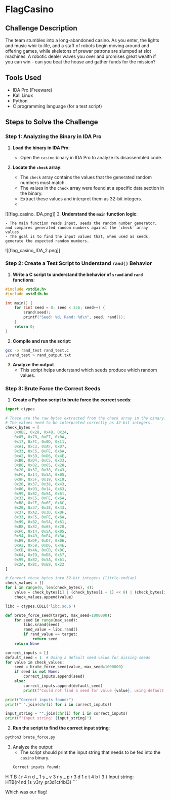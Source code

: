 # FlagCasino

## Challenge Description
The team stumbles into a long-abandoned casino. As you enter, the lights and music whir to life, and a staff of robots begin moving around and offering games, while skeletons of prewar patrons are slumped at slot machines. A robotic dealer waves you over and promises great wealth if you can win - can you beat the house and gather funds for the mission?

## Tools Used
- IDA Pro (Freeware)
- Kali Linux
- Python
- C programming language (for a test script)
## Steps to Solve the Challenge

### Step 1: Analyzing the Binary in IDA Pro

1. **Load the binary in IDA Pro**:
    
    - Open the `casino` binary in IDA Pro to analyze its disassembled code.
2. **Locate the `check` array**:
    
    - The `check` array contains the values that the generated random numbers must match.
    - The values in the `check` array were found at a specific data section in the binary.
    - Extract these values and interpret them as 32-bit integers.
    - 
![[flag_casino_IDA.png]]
3. **Understand the `main` function logic**:
    
    - The main function reads input, seeds the random number generator, and compares generated random numbers against the `check` array values.
    - The goal is to find the input values that, when used as seeds, generate the expected random numbers.
![[flag_casino_IDA_2.png]]
### Step 2: Create a Test Script to Understand `rand()` Behavior
1. **Write a C script to understand the behavior of `srand` and `rand` functions**:
```c
#include <stdio.h>
#include <stdlib.h>

int main() {
    for (int seed = 0; seed < 256; seed++) {
        srand(seed);
        printf("Seed: %d, Rand: %d\n", seed, rand());
    }
    return 0;
}
```
2. **Compile and run the script**:
```sh
gcc -o rand_test rand_test.c
./rand_test > rand_output.txt
```

3. **Analyze the output**
    - This script helps understand which seeds produce which random values.

### Step 3: Brute Force the Correct Seeds
1. **Create a Python script to brute force the correct seeds**:
```python
import ctypes

# These are the raw bytes extracted from the check array in the binary.
# The values need to be interpreted correctly as 32-bit integers.
check_bytes = [
    0x0BE, 0x28, 0x4B, 0x24,
    0x05, 0x78, 0xF7, 0x0A,
    0x17, 0xFC, 0x0D, 0x11,
    0xA1, 0xC3, 0xAF, 0x07,
    0x33, 0xC5, 0xFE, 0x6A,
    0xA2, 0x59, 0xD6, 0x4E,
    0xB0, 0xD4, 0xC5, 0x33,
    0xB8, 0x82, 0x65, 0x28,
    0x20, 0x37, 0x38, 0x43,
    0xFC, 0x14, 0x5A, 0x05,
    0x9F, 0x5F, 0x19, 0x19,
    0x20, 0x37, 0x38, 0x43,
    0x80, 0x93, 0x14, 0x63,
    0x99, 0xB2, 0x5A, 0x61,
    0x33, 0xC5, 0xFE, 0x6A,
    0xB8, 0xCF, 0x6F, 0x6C,
    0x20, 0x37, 0x38, 0x43,
    0x37, 0xA2, 0x3D, 0x0F,
    0x33, 0xC5, 0xFE, 0x6A,
    0x99, 0xB2, 0x5A, 0x61,
    0xB8, 0x82, 0x65, 0x28,
    0xFC, 0x14, 0x5A, 0x05,
    0x94, 0x49, 0xE4, 0x3A,
    0xE9, 0xDF, 0xD7, 0x06,
    0xA2, 0x59, 0xD6, 0x4E,
    0xCD, 0x4A, 0xCD, 0x0C,
    0x64, 0xED, 0xD8, 0x57,
    0x99, 0xB2, 0x5A, 0x61,
    0x2A, 0xBC, 0xE9, 0x22
]

# Convert these bytes into 32-bit integers (little-endian)
check_values = []
for i in range(0, len(check_bytes), 4):
    value = check_bytes[i] | (check_bytes[i + 1] << 8) | (check_bytes[i + 2] << 16) | (check_bytes[i + 3] << 24)
    check_values.append(value)

libc = ctypes.CDLL('libc.so.6')

def brute_force_seed(target, max_seed=1000000):
    for seed in range(max_seed):
        libc.srand(seed)
        rand_value = libc.rand()
        if rand_value == target:
            return seed
    return None

correct_inputs = []
default_seed = 1  # Using a default seed value for missing seeds
for value in check_values:
    seed = brute_force_seed(value, max_seed=1000000)
    if seed is not None:
        correct_inputs.append(seed)
    else:
        correct_inputs.append(default_seed)
        print(f"Could not find a seed for value {value}, using default seed {default_seed}")

print("Correct inputs found:")
print(" ".join(chr(i) for i in correct_inputs))

input_string = "".join(chr(i) for i in correct_inputs)
print(f"Input string: {input_string}")

```

2. **Run the script to find the correct input string**:
```sh
python3 brute_force.py
```

3. Analyze the output:
	*  The script should print the input string that needs to be fed into the `casino` binary.
	```sh
	Correct inputs found:
H T B { r 4 n d _ 1 s _ v 3 r y _ p r 3 d 1 c t 4 b l 3 }
Input string: HTB{r4nd_1s_v3ry_pr3d1ct4bl3}
	```

Which was our flag!

